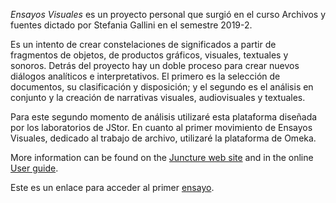  *Ensayos Visuales*  es un proyecto personal que surgió en el curso Archivos y fuentes dictado por Stefania Gallini en el semestre 2019-2.

Es un intento de crear constelaciones de significados a partir de fragmentos de objetos, de productos gráficos, visuales, textuales y sonoros. Detrás del proyecto hay un doble proceso para crear nuevos diálogos analíticos e interpretativos. El primero es la selección de documentos, su clasificación y disposición; y el segundo es el análisis en conjunto y la creación de narrativas visuales, audiovisuales y textuales.
 
Para este segundo momento de análisis utilizaré esta plataforma diseñada por los laboratorios de JStor. 
En cuanto al primer movimiento de Ensayos Visuales, dedicado al trabajo de archivo, utilizaré la plataforma de Omeka.


More information can be found on the [Juncture web site](https://juncture-digital.org) and in the online [User guide](https://github.com/JSTOR-Labs/juncture/wiki).


Este es un enlace para acceder al primer [ensayo](primer-ensayo).
